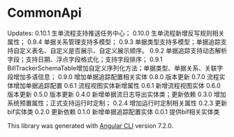 # CommonApi

Updates:
0.10.1 生单流程支持推送任务中心；
0.10.0 生单流程新增反写规则相关属性；
0.9.4 单据关系管理支持多模型；
0.9.3 单据类型支持多模型；单据追踪支持自定义表名、自定义是否展示、自定义展示顺序。
0.9.2 单据追踪支持动态解析字段；支持日期、浮点字段格式化；支持字段排序；
0.9.1 BillTrackerSchemaTable增加自定义序列化方法；单据类型、单据关系、关联字段增加多语信息；
0.9.0 增加单据追踪配置相关实体
0.8.0 版本更新
0.7.0 流程实体增加单据追踪配置
0.6.1 流程视图实体新增属性
0.6.1 新增流程视图实体
0.6.0 版本更新
0.5.0 版本更新
0.4.0 新增单据流日志导出实体类；更新依赖
0.3.0 增加系统预置属性；正式支持运行时定制；
0.2.4 增加运行时定制相关属性
0.2.3 更新bif实体类
0.2.0 更新依赖
0.1.0 新增单据追踪配置实体
0.0.1 提供bif相关实体类

This library was generated with [Angular CLI](https://github.com/angular/angular-cli) version 7.2.0.